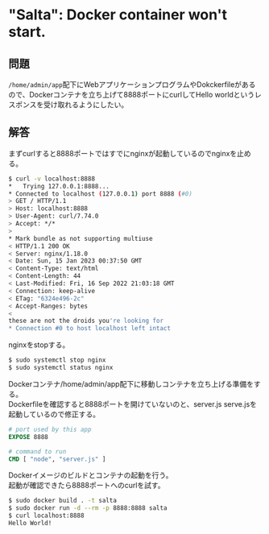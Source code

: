 # "Salta": Docker container won't start.

## 問題
`/home/admin/app`配下にWebアプリケーションプログラムやDokckerfileがあるので、Dockerコンテナを立ち上げて8888ポートにcurlしてHello worldというレスポンスを受け取れるようにしたい。

## 解答

まずcurlすると8888ポートではすでにnginxが起動しているのでnginxを止める。

```sh
$ curl -v localhost:8888
*   Trying 127.0.0.1:8888...
* Connected to localhost (127.0.0.1) port 8888 (#0)
> GET / HTTP/1.1
> Host: localhost:8888
> User-Agent: curl/7.74.0
> Accept: */*
> 
* Mark bundle as not supporting multiuse
< HTTP/1.1 200 OK
< Server: nginx/1.18.0
< Date: Sun, 15 Jan 2023 00:37:50 GMT
< Content-Type: text/html
< Content-Length: 44
< Last-Modified: Fri, 16 Sep 2022 21:03:18 GMT
< Connection: keep-alive
< ETag: "6324e496-2c"
< Accept-Ranges: bytes
< 
these are not the droids you're looking for
* Connection #0 to host localhost left intact
```

nginxをstopする。

```sh
$ sudo systemctl stop nginx
$ sudo systemctl status nginx
```

Dockerコンテナ/home/admin/app配下に移動しコンテナを立ち上げる準備をする。  
Dockerfileを確認すると8888ポートを開けていないのと、server.js
serve.jsを起動しているので修正する。

```Dockerfile
# port used by this app
EXPOSE 8888

# command to run
CMD [ "node", "server.js" ]
```

Dockerイメージのビルドとコンテナの起動を行う。  
起動が確認できたら8888ポートへのcurlを試す。

```sh
$ sudo docker build . -t salta
$ sudo docker run -d --rm -p 8888:8888 salta
$ curl localhost:8888
Hello World!
```
